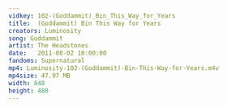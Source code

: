```yaml
---
vidkey: 102-(Goddammit)_Bin_This_Way_for_Years
title:  (Goddammit) Bin This Way for Years
creators: Luminosity
song: Goddammit
artist: The Headstones
date:   2011-08-02 10:00:00
fandoms: Supernatural
mp4: Luminosity-102-(Goddammit)-Bin-This-Way-for-Years.m4v
mp4size: 47.97 MB
width: 848
height: 480
---
```



  